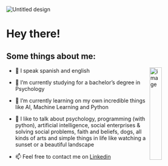 ![Untitled design](https://user-images.githubusercontent.com/70109524/159360756-3cc948c4-62e6-45a2-bea5-087e1c5c0077.png)



# Hey there!

<h2> Some things about me: </h2>

<img width="25%" align="right" alt="image" src="https://user-images.githubusercontent.com/70109524/171035577-2636015b-c395-4164-9ce6-d2cc5bc33a8c.png" />

- 💬 I speak spanish and english

- 🧠 I’m currently studying for a bachelor’s degree in Psychology

- 🔬 I’m currently learning on my own incredible things like AI, Machine Learning and Python

- 🌱 I like to talk about psychology, programming (with python), artificial intelligence, social enterprises & solving social problems, faith and beliefs, dogs, all kinds of arts and simple things in life like watching a sunset or a beautiful landscape

- 📫 Feel free to contact me on [Linkedin](https://www.linkedin.com/in/aylenalderete/)



